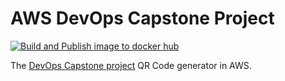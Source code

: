 # AWS DevOps Capstone Project
[![Build and Publish image to docker hub](https://github.com/sateesh5/aws-devops-capstone-project/actions/workflows/build-docker.yaml/badge.svg)](https://github.com/sateesh5/aws-devops-capstone-project/actions/workflows/build-docker.yaml)

The [DevOps Capstone project](https://github.com/rishabkumar7/devops-qr-code) QR Code generator in AWS.
